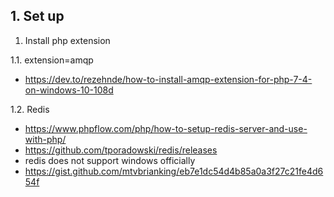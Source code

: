 

## 1. Set up
1. Install php extension

1.1.  extension=amqp
- https://dev.to/rezehnde/how-to-install-amqp-extension-for-php-7-4-on-windows-10-108d

1.2. Redis
- https://www.phpflow.com/php/how-to-setup-redis-server-and-use-with-php/
- https://github.com/tporadowski/redis/releases
- redis does not support windows officially
- https://gist.github.com/mtvbrianking/eb7e1dc54d4b85a0a3f27c21fe4d654f